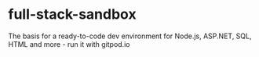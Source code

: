 # full-stack-sandbox
The basis for a ready-to-code dev environment for Node.js, ASP.NET, SQL, HTML and more - run it with gitpod.io
